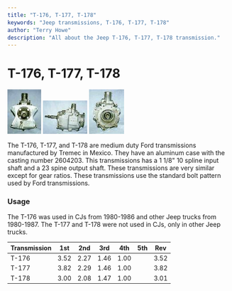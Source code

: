 ```yaml
---
title: "T-176, T-177, T-178"
keywords: "Jeep transmissions, T-176, T-177, T-178"
author: "Terry Howe"
description: "All about the Jeep T-176, T-177, T-178 transmission."
---
```

# T-176, T-177, T-178

[![T-176 front](../../img/transmission/factory/t176f_.jpg)](../../img/transmission/factory/t176f.jpg) [![T-176 side](../../img/transmission/factory/t176s_.jpg)](../../img/transmission/factory/t176s.jpg) [![T-176 back](../../img/transmission/factory/t176b_.jpg)](../../img/transmission/factory/t176b.jpg)

The T-176, T-177, and T-178 are medium duty Ford transmissions manufactured by Tremec in Mexico. They have an aluminum case with the casting number 2604203. This transmissions has a 1 1/8" 10 spline input shaft and a 23 spine output shaft. These transmissions are very similar except for gear ratios. These transmissions use the standard bolt pattern used by Ford transmissions.

### Usage

The T-176 was used in CJs from 1980-1986 and other Jeep trucks from 1980-1987. The T-177 and T-178 were not used in CJs, only in other Jeep trucks.

| Transmission | 1st  | 2nd  | 3rd  | 4th  | 5th | Rev  |
|--------------|------|------|------|------|-----|------|
| T-176        | 3.52 | 2.27 | 1.46 | 1.00 |     | 3.52 |
| T-177        | 3.82 | 2.29 | 1.46 | 1.00 |     | 3.82 |
| T-178        | 3.00 | 2.08 | 1.47 | 1.00 |     | 3.01 |